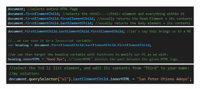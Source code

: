 ![intro to DOM model](image.png)
![modifying HTML elements using javascript](image-1.png)
![challenge: select and edit element using JS](image-2.png)